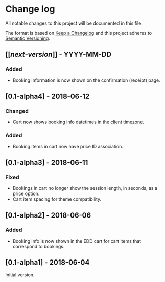 # Change log
All notable changes to this project will be documented in this file.

The format is based on [Keep a Changelog](http://keepachangelog.com/)
and this project adheres to [Semantic Versioning](http://semver.org/).

## [[*next-version*]] - YYYY-MM-DD
### Added
- Booking information is now shown on the confirmation (receipt) page.

## [0.1-alpha4] - 2018-06-12
### Changed
- Cart now shows booking info datetimes in the client timezone.

### Added
- Booking items in cart now have price ID association.

## [0.1-alpha3] - 2018-06-11
### Fixed
- Bookings in cart no longer show the session length, in seconds, as a price option.
- Cart item spacing for theme compatibility.

## [0.1-alpha2] - 2018-06-06
### Added
- Booking info is now shown in the EDD cart for cart items that correspond to bookings.

## [0.1-alpha1] - 2018-06-04
Initial version.
